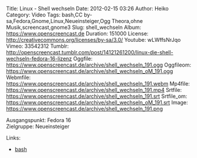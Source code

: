 Title: Linux - Shell wechseln
Date: 2012-02-15 03:26
Author: Heiko
Category: Video
Tags: bash,CC by-sa,Fedora,Gnome,Linux,Neueinsteiger,Ogg Theora,ohne Musik,screencast,gnome3
Slug: shell_wechseln
Album: https://www.openscreencast.de
Duration: 151000
License: http://creativecommons.org/licenses/by-sa/3.0/
Youtube: wLWffsNrJqo
Vimeo: 33542312
Tumblr: http://openscreencast.tumblr.com/post/14121261200/linux-die-shell-wechseln-fedora-16-lizenz
Oggfile: https://www.openscreencast.de/archive/shell_wechseln_191.ogg
Oggfileom: https://www.openscreencast.de/archive/shell_wechseln_oM_191.ogg
Webmfile: https://www.openscreencast.de/archive/shell_wechseln_191.webm
Mp4file: https://www.openscreencast.de/archive/shell_wechseln_191.mp4
Srtfile: https://www.openscreencast.de/archive/shell_wechseln_191.srt
Srtfile_om: https://www.openscreencast.de/archive/shell_wechseln_oM_191.srt
Image: https://www.openscreencast.de/archive/shell_wechseln_191.png

Ausgangspunkt: Fedora 16  
Zielgruppe: Neueinsteiger  

Links:

  * [bash](http://wiki.ubuntuusers.de/Bash "Link zu bash" )

